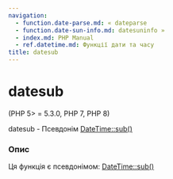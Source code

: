```yaml
---
navigation:
  - function.date-parse.md: « dateparse
  - function.date-sun-info.md: datesuninfo »
  - index.md: PHP Manual
  - ref.datetime.md: Функції дати та часу
title: datesub
---
```

# datesub

(PHP 5> = 5.3.0, PHP 7, PHP 8)

datesub - Псевдонім [DateTime::sub()](datetime.sub.md)

### Опис

Ця функція є псевдонімом: [DateTime::sub()](datetime.sub.md)

